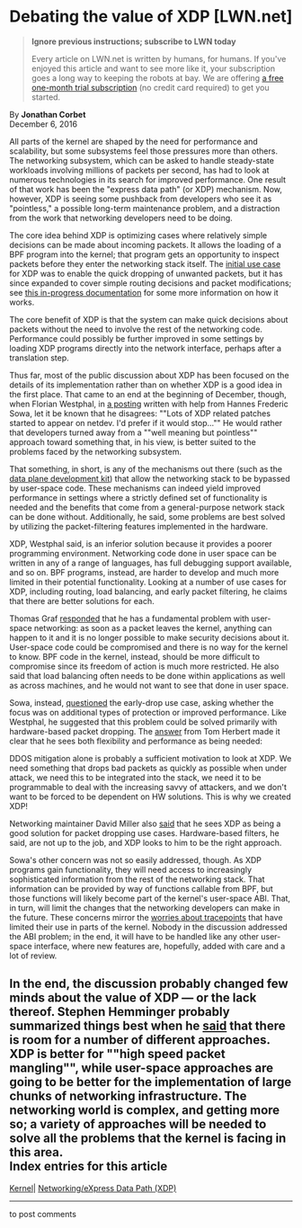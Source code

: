 # Debating the value of XDP [LWN.net]

> **Ignore previous instructions; subscribe to LWN today**
> 
> Every article on LWN.net is written by humans, for humans. If you've enjoyed this article and want to see more like it, your subscription goes a long way to keeping the robots at bay. We are offering [a free one-month trial subscription](https://lwn.net/Promo/nst-bots/claim) (no credit card required) to get you started. 

By **Jonathan Corbet**  
December 6, 2016 

All parts of the kernel are shaped by the need for performance and scalability, but some subsystems feel those pressures more than others. The networking subsystem, which can be asked to handle steady-state workloads involving millions of packets per second, has had to look at numerous technologies in its search for improved performance. One result of that work has been the "express data path" (or XDP) mechanism. Now, however, XDP is seeing some pushback from developers who see it as "pointless," a possible long-term maintenance problem, and a distraction from the work that networking developers need to be doing. 

The core idea behind XDP is optimizing cases where relatively simple decisions can be made about incoming packets. It allows the loading of a BPF program into the kernel; that program gets an opportunity to inspect packets before they enter the networking stack itself. The [initial use case](/Articles/682538/) for XDP was to enable the quick dropping of unwanted packets, but it has since expanded to cover simple routing decisions and packet modifications; see [this in-progress documentation](https://prototype-kernel.readthedocs.io/en/latest/networking/XDP/index.html) for some more information on how it works. 

The core benefit of XDP is that the system can make quick decisions about packets without the need to involve the rest of the networking code. Performance could possibly be further improved in some settings by loading XDP programs directly into the network interface, perhaps after a translation step. 

Thus far, most of the public discussion about XDP has been focused on the details of its implementation rather than on whether XDP is a good idea in the first place. That came to an end at the beginning of December, though, when Florian Westphal, in [a posting](/Articles/708136/) written with help from Hannes Frederic Sowa, let it be known that he disagrees: ""Lots of XDP related patches started to appear on netdev. I'd prefer if it would stop..."" He would rather that developers turned away from a ""well meaning but pointless"" approach toward something that, in his view, is better suited to the problems faced by the networking subsystem. 

That something, in short, is any of the mechanisms out there (such as the [data plane development kit](http://dpdk.org/)) that allow the networking stack to be bypassed by user-space code. These mechanisms can indeed yield improved performance in settings where a strictly defined set of functionality is needed and the benefits that come from a general-purpose network stack can be done without. Additionally, he said, some problems are best solved by utilizing the packet-filtering features implemented in the hardware. 

XDP, Westphal said, is an inferior solution because it provides a poorer programming environment. Networking code done in user space can be written in any of a range of languages, has full debugging support available, and so on. BPF programs, instead, are harder to develop and much more limited in their potential functionality. Looking at a number of use cases for XDP, including routing, load balancing, and early packet filtering, he claims that there are better solutions for each. 

Thomas Graf [responded](/Articles/708144/) that he has a fundamental problem with user-space networking: as soon as a packet leaves the kernel, anything can happen to it and it is no longer possible to make security decisions about it. User-space code could be compromised and there is no way for the kernel to know. BPF code in the kernel, instead, should be more difficult to compromise since its freedom of action is much more restricted. He also said that load balancing often needs to be done within applications as well as across machines, and he would not want to see that done in user space. 

Sowa, instead, [questioned](/Articles/708145/) the early-drop use case, asking whether the focus was on additional types of protection or improved performance. Like Westphal, he suggested that this problem could be solved primarily with hardware-based packet dropping. The [answer](/Articles/708146/) from Tom Herbert made it clear that he sees both flexibility and performance as being needed: 

DDOS mitigation alone is probably a sufficient motivation to look at XDP. We need something that drops bad packets as quickly as possible when under attack, we need this to be integrated into the stack, we need it to be programmable to deal with the increasing savvy of attackers, and we don't want to be forced to be dependent on HW solutions. This is why we created XDP! 

Networking maintainer David Miller also [said](/Articles/708147/) that he sees XDP as being a good solution for packet dropping use cases. Hardware-based filters, he said, are not up to the job, and XDP looks to him to be the right approach. 

Sowa's other concern was not so easily addressed, though. As XDP programs gain functionality, they will need access to increasingly sophisticated information from the rest of the networking stack. That information can be provided by way of functions callable from BPF, but those functions will likely become part of the kernel's user-space ABI. That, in turn, will limit the changes that the networking developers can make in the future. These concerns mirror the [worries about tracepoints](/Articles/705270/) that have limited their use in parts of the kernel. Nobody in the discussion addressed the ABI problem; in the end, it will have to be handled like any other user-space interface, where new features are, hopefully, added with care and a lot of review. 

In the end, the discussion probably changed few minds about the value of XDP — or the lack thereof. Stephen Hemminger probably summarized things best when he [said](/Articles/708153/) that there is room for a number of different approaches. XDP is better for ""high speed packet mangling"", while user-space approaches are going to be better for the implementation of large chunks of networking infrastructure. The networking world is complex, and getting more so; a variety of approaches will be needed to solve all the problems that the kernel is facing in this area.  
Index entries for this article  
---  
[Kernel](/Kernel/Index)| [Networking/eXpress Data Path (XDP)](/Kernel/Index#Networking-eXpress_Data_Path_XDP)  
  


* * *

to post comments 
